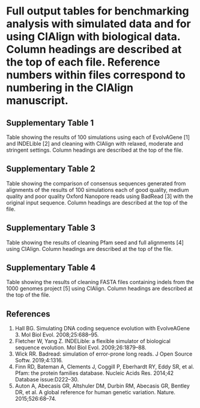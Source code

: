 # Full output tables for benchmarking analysis with simulated data and for using CIAlign with biological data. Column headings are described at the top of each file. Reference numbers within files correspond to numbering in the CIAlign manuscript.

## Supplementary Table 1
Table showing the results of 100 simulations using each of EvolvAGene [1] and INDELible [2] and cleaning with CIAlign with relaxed, moderate and stringent settings. Column headings are described at the top of the file.

## Supplementary Table 2
Table showing the comparison of consensus sequences generated from alignments of  the results of 100 simulations each of good quality, medium quality and poor quality Oxford Nanopore reads using BadRead [3] with the original input sequence. Column headings are described at the top of the file.

## Supplementary Table 3
Table showing the results of cleaning Pfam seed and full alignments [4] using CIAlign. Column headings are described at the top of the file.

## Supplementary Table 4
Table showing the results of cleaning FASTA files containing indels from the 1000 genomes project [5] using CIAlign. Column headings are described at the top of the file.

## References
1. Hall BG. Simulating DNA coding sequence evolution with EvolveAGene 3. Mol Biol Evol. 2008;25:688–95.
2. Fletcher W, Yang Z. INDELible: a flexible simulator of biological sequence evolution. Mol Biol Evol. 2009;26:1879–88.
3. Wick RR. Badread: simulation of error-prone long reads. J Open Source Softw. 2019;4:1316.
4. Finn RD, Bateman A, Clements J, Coggill P, Eberhardt RY, Eddy SR, et al. Pfam: the protein families database. Nucleic Acids Res. 2014;42 Database issue:D222–30.
5. Auton A, Abecasis GR, Altshuler DM, Durbin RM, Abecasis GR, Bentley DR, et al. A global reference for human genetic variation. Nature. 2015;526:68–74.